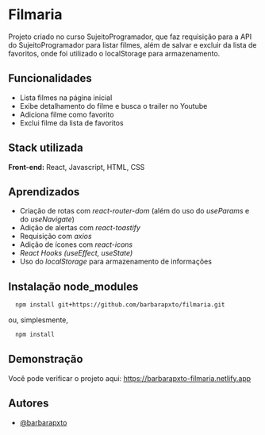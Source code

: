 # Filmaria

Projeto criado no curso SujeitoProgramador, que faz requisição para a API do SujeitoProgramador para listar filmes, além de salvar e excluir da lista de favoritos, onde foi utilizado o localStorage para armazenamento.

## Funcionalidades

-   Lista filmes na página inicial
-   Exibe detalhamento do filme e busca o trailer no Youtube
-   Adiciona filme como favorito
-   Exclui filme da lista de favoritos

## Stack utilizada

**Front-end:** React, Javascript, HTML, CSS

## Aprendizados

-   Criação de rotas com _react-router-dom_ (além do uso do _useParams_ e do _useNavigate_)
-   Adição de alertas com _react-toastify_
-   Requisição com _axios_
-   Adição de ícones com _react-icons_
-   _React Hooks (useEffect, useState)_
-   Uso do _localStorage_ para armazenamento de informações

## Instalação node_modules

```bash
  npm install git+https://github.com/barbarapxto/filmaria.git
```

ou, simplesmente,

```bash
  npm install
```

## Demonstração

Você pode verificar o projeto aqui: https://barbarapxto-filmaria.netlify.app

## Autores

-   [@barbarapxto](https://www.github.com/barbarapxto)
